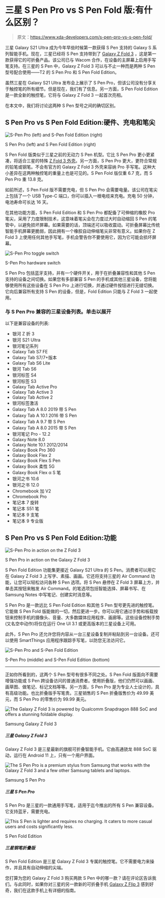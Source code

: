 # 三星 S Pen Pro vs S Pen Fold 版:有什么区别？

> 原文：<https://www.xda-developers.com/s-pen-pro-vs-s-pen-fold/>

三星 Galaxy S21 Ultra 成为今年早些时候第一款获得 S Pen 支持的 Galaxy S 系列智能手机。现在，三星已经将 S Pen 支持带到了 [Galaxy Z Fold 3](https://www.xda-developers.com/samsung-galaxy-z-fold-3/) ，这是第一款获得它的可折叠产品。该公司已与 Wacom 合作，在设备的主屏幕上启用手写笔支持。在三星的 S Pen 中，Galaxy Z Fold 3 可以与不止一种而是两种 S Pen 型号配合使用——T2 的 S Pen Pro 和 S Pen Fold Edition。

虽然三星在 Galaxy S21 Ultra 发布会上展示了 S Pen Pro，但该公司没有分享关于触控笔的所有细节。但是现在，我们有了信息。另一方面，S Pen Fold Edition 是一款全新的触控笔，它将与 Galaxy Z Fold 3 一起首次亮相。

在本文中，我们将讨论这两种 S Pen 型号之间的确切区别。

## S Pen Pro vs S Pen Fold Edition:硬件、充电和笔尖

 <picture>![S-Pen Pro (left) and S-Pen Fold Edition (right)](img/dd17e88e94552445b2905f8bc946d4a1.png)</picture> 

S Pen Pro (left) and S Pen Fold Edition (right)

S Pen Fold 版类似于三星之前的无动力 S Pen 机型。它比 S Pen Pro 更小更紧凑，将适合三星的特殊 [Z Fold 3 外壳](https://www.xda-developers.com/best-samsung-galaxy-z-fold-3-cases/)。另一方面，S Pen Pro 更大，更符合常规的铅笔或钢笔。不会有官方的 Galaxy Z Fold 3 外壳来容纳 Pro 手写笔。这种大小差异在这两种触控笔的重量上也是可见的。S Pen Fold 版仅重 6.7 克，而 S Pen Pro 重 13.8 克。

如前所述，S Pen Fold 版不需要充电，但 S Pen Pro 会需要电量。该公司在笔尖上包括了一个 USB Type-C 端口，你可以插入一根电缆来充电。充电 50 分钟，电池寿命可长达 16 天。

在其他功能方面，S Pen Fold Edition 和 S Pen Pro 都配备了可伸缩的橡胶 Pro 笔尖，采用了力度限制技术，这意味着笔尖会在力度过大时自动缩回 S Pen 的笔管中，以避免损坏屏幕。如果需要的话，顶端还可以吸收震动。可折叠屏幕比传统智能手机屏幕更脆弱，因此拥有一个橡胶自动伸缩笔尖非常有意义。如果你在 Z Fold 3 上使用任何其他手写笔，手机会警告你不要使用它，因为它可能会损坏屏幕。

 <picture>![S-Pen Pro toggle switch](img/046dbe2e486005ca36da827a6fbf6c0d.png)</picture> 

S-Pen Pro hardware switch

S Pen Pro 包括蓝牙支持，并有一个硬件开关，用于在折叠兼容性和其他 S Pen 支持的设备之间切换。如果您有多部兼容 S Pen 的手机或其他三星设备，您将能够使用所有这些设备在 S Pen Pro 上进行切换，并通过硬件按钮进行无缝切换。它向后兼容所有支持 S Pen 的设备，但是，Fold Edition 只能与 Z Fold 3 一起使用。

### 与 S Pen Pro 兼容的三星设备列表。单击以展开

以下是兼容设备的列表:

*   银河 Z 折 3
*   银河 S21 Ultra
*   银河笔记系列
*   Galaxy Tab S7 FE
*   Galaxy Tab S7/7+版本
*   Galaxy Tab S6 Lite
*   银河 Tab S6
*   银河标签 S4
*   银河标签 S3
*   Galaxy Tab Active Pro
*   Galaxy Tab Active 3
*   Galaxy Tab Active 2
*   银河标签激活
*   Galaxy Tab A 8.0 2019 带 S Pen
*   Galaxy Tab A 10.1 2016 带 S Pen
*   Galaxy Tab A 9.7 带 S Pen
*   Galaxy Tab A 8.0 2015 带 S Pen
*   银河笔记 Pro - 12.2
*   Galaxy Note 8.0
*   Galaxy Note 10.1 2012/2014
*   Galaxy Book Pro 360
*   Galaxy Book Flex 2
*   Galaxy Book Flex S Pen
*   Galaxy Book 柔性 5G
*   Galaxy Book Flex α S 笔
*   银河之书 10.6
*   银河之书 12.0
*   Chromebook 加 V2
*   Chromebook Pro
*   笔记本 7 旋转
*   笔记本 S51 笔
*   笔记本 9 支笔
*   笔记本 9 专业版

## S Pen Pro vs S Pen Fold Edition:功能

 <picture>![S-Pen Pro in action on the Z Fold 3](img/044da8309bac0cfa43225d4648349be7.png)</picture> 

S Pen Pro in action on the Galaxy Z Fold 3

S Pen Fold Edition 功能集更接近 Galaxy S21 Ultra 的 S Pen。消费者可以用它在 Galaxy Z Fold 3 上写字、素描、画画。它还将支持三星的 Air Command 功能，让您可以轻松访问各种 S Pen 选项。将 S Pen 悬停在 Z Fold 3 屏幕上方，并单击其按钮来触发 Air Command。的笔选项包括智能选择、屏幕书写、在 Samsung Notes 中写笔记、创建实时消息等。

S Pen Pro 是一款远比 S Pen Fold Edition 和其他 S Pen 型号更先进的触控笔。它能做 S Pen Fold 版能做的一切，然后更进一步。你可以用它通过手势和板载按钮来控制手机的摄像头、音量、大多数媒体应用程序、画廊等。这些设备控制手势(又名空中动作)将仅在运行 One UI 3.1 或更高版本的三星设备上可用。

此外，S Pen Pro 还允许您将内容从一台三星设备复制并粘贴到另一台设备。还可以使用 SmartThings 应用程序跟踪手写笔，以防您无法访问它。

 <picture>![S-Pen Pro and S-Pen Fold Edition](img/4dcdef68c918cab844bced3c5b4bca23.png)</picture> 

S-Pen Pro (middle) and S-Pen Fold Edition (bottom)

* * *

正如你所看到的，这两个 S Pen 型号有很多不同之处。S Pen Fold 版面向不需要增强功能或 S Pen 跨设备访问的普通消费者。使用折叠版，他们仍然可以画画、画草图、做笔记、标记文档等等。另一方面，S Pen Pro 是为专业人士设计的，具有高级功能。也比折叠版手写笔贵。三星销售的 S Pen 折叠版售价为 49.99 美元，而 S Pen Pro 的零售价为 99.99 美元。

 <picture>![The Galaxy Z Fold 3 is powered by Qualcomm Snapdragon 888 SoC and offers a stunning foldable display.](img/91b370ae43e303b9c1de6b12e5eb1c1a.png)</picture> 

Samsung Galaxy Z Fold 3

##### 三星 Galaxy Z Fold 3

Galaxy Z Fold 3 是三星最新的旗舰可折叠智能手机。它由高通骁龙 888 SoC 驱动，运行在 Android 11 上，只有一个用户界面。

 <picture>![The S Pen Pro is a premium stylus from Samsung that works with the Galaxy Z Fold 3 and a few other Samsung tablets and laptops.](img/34321ae069295f37fdd0ea8b2e0845e4.png)</picture> 

Samsung S Pen Pro

##### 三星 S Pen Pro

S Pen Pro 是三星的一款通用手写笔，适用于迄今推出的所有 S Pen 兼容设备。它支持蓝牙，需要充电。

 <picture>![This S Pen is lighter and requires no charging. It caters to more casual users and costs significantly less.](img/96f6b3ca3143a04d04d50f4df3c6a7e6.png)</picture> 

S Pen Fold Edition

##### 三星钢笔折叠版

S Pen Fold Edition 是三星 Galaxy Z Fold 3 专属的触控笔。它不需要电力来操作，并且具有自动伸缩的尖端。

您打算为您的 Galaxy Z Fold 3 购买两款 S Pen 中的哪一款？请在评论区告诉我们。与此同时，如果你对三星的另一款新的可折叠手机 [Galaxy Z Flip 3](https://www.xda-developers.com/samsung-galaxy-z-flip-3/) 感到好奇，我们在这款手机上有详细的指南。